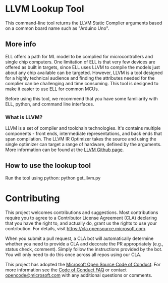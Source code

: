 # LLVM Lookup Tool
This command-line tool returns the LLVM Static Complier arguments based on a common board name such as "Arduino Uno".

## More info
ELL offers a path for ML model to be complied for microcontrollers and single chip computers. One limitation of ELL is that very few devices are offered as built in targets, since ELL uses LLVM to compile the models just about any chip available can be targeted. However, LLVM is a tool designed for a highly technical audience and finding the attributes needed for the complier can be challenging and time consuming. This tool is designed to make it easier to use ELL for common MCUs.

Before using this tool, we recommend that you have some familiarity with ELL, python, and command line interfaces.

### What is LLVM?
LLVM is a set of compiler and toolchain technologies. It's contains multiple components - front ends, intermediate representations, and back ends that span compilation. The LLVM IR Optimizer takes the source and using the single optimizer can target a range of hardware, defined by the arguments.
More information can be found at the [LLVM Github page](https://github.com/llvm/llvm-project).

## How to use the lookup tool
Run the tool using python:
python get_llvm.py


# Contributing

This project welcomes contributions and suggestions.  Most contributions require you to agree to a
Contributor License Agreement (CLA) declaring that you have the right to, and actually do, grant us
the rights to use your contribution. For details, visit https://cla.opensource.microsoft.com.

When you submit a pull request, a CLA bot will automatically determine whether you need to provide
a CLA and decorate the PR appropriately (e.g., status check, comment). Simply follow the instructions
provided by the bot. You will only need to do this once across all repos using our CLA.

This project has adopted the [Microsoft Open Source Code of Conduct](https://opensource.microsoft.com/codeofconduct/).
For more information see the [Code of Conduct FAQ](https://opensource.microsoft.com/codeofconduct/faq/) or
contact [opencode@microsoft.com](mailto:opencode@microsoft.com) with any additional questions or comments.
